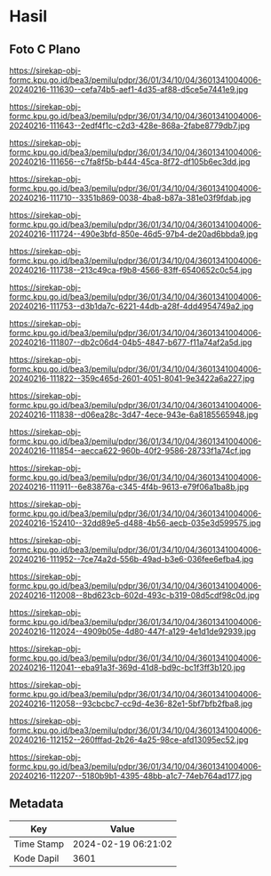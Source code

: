 # Hasil

## Foto C Plano

https://sirekap-obj-formc.kpu.go.id/bea3/pemilu/pdpr/36/01/34/10/04/3601341004006-20240216-111630--cefa74b5-aef1-4d35-af88-d5ce5e7441e9.jpg

https://sirekap-obj-formc.kpu.go.id/bea3/pemilu/pdpr/36/01/34/10/04/3601341004006-20240216-111643--2edf4f1c-c2d3-428e-868a-2fabe8779db7.jpg

https://sirekap-obj-formc.kpu.go.id/bea3/pemilu/pdpr/36/01/34/10/04/3601341004006-20240216-111656--c7fa8f5b-b444-45ca-8f72-df105b6ec3dd.jpg

https://sirekap-obj-formc.kpu.go.id/bea3/pemilu/pdpr/36/01/34/10/04/3601341004006-20240216-111710--3351b869-0038-4ba8-b87a-381e03f9fdab.jpg

https://sirekap-obj-formc.kpu.go.id/bea3/pemilu/pdpr/36/01/34/10/04/3601341004006-20240216-111724--490e3bfd-850e-46d5-97b4-de20ad6bbda9.jpg

https://sirekap-obj-formc.kpu.go.id/bea3/pemilu/pdpr/36/01/34/10/04/3601341004006-20240216-111738--213c49ca-f9b8-4566-83ff-6540652c0c54.jpg

https://sirekap-obj-formc.kpu.go.id/bea3/pemilu/pdpr/36/01/34/10/04/3601341004006-20240216-111753--d3b1da7c-6221-44db-a28f-4dd4954749a2.jpg

https://sirekap-obj-formc.kpu.go.id/bea3/pemilu/pdpr/36/01/34/10/04/3601341004006-20240216-111807--db2c06d4-04b5-4847-b677-f11a74af2a5d.jpg

https://sirekap-obj-formc.kpu.go.id/bea3/pemilu/pdpr/36/01/34/10/04/3601341004006-20240216-111822--359c465d-2601-4051-8041-9e3422a6a227.jpg

https://sirekap-obj-formc.kpu.go.id/bea3/pemilu/pdpr/36/01/34/10/04/3601341004006-20240216-111838--d06ea28c-3d47-4ece-943e-6a8185565948.jpg

https://sirekap-obj-formc.kpu.go.id/bea3/pemilu/pdpr/36/01/34/10/04/3601341004006-20240216-111854--aecca622-960b-40f2-9586-28733f1a74cf.jpg

https://sirekap-obj-formc.kpu.go.id/bea3/pemilu/pdpr/36/01/34/10/04/3601341004006-20240216-111911--6e83876a-c345-4f4b-9613-e79f06a1ba8b.jpg

https://sirekap-obj-formc.kpu.go.id/bea3/pemilu/pdpr/36/01/34/10/04/3601341004006-20240216-152410--32dd89e5-d488-4b56-aecb-035e3d599575.jpg

https://sirekap-obj-formc.kpu.go.id/bea3/pemilu/pdpr/36/01/34/10/04/3601341004006-20240216-111952--7ce74a2d-556b-49ad-b3e6-036fee6efba4.jpg

https://sirekap-obj-formc.kpu.go.id/bea3/pemilu/pdpr/36/01/34/10/04/3601341004006-20240216-112008--8bd623cb-602d-493c-b319-08d5cdf98c0d.jpg

https://sirekap-obj-formc.kpu.go.id/bea3/pemilu/pdpr/36/01/34/10/04/3601341004006-20240216-112024--4909b05e-4d80-447f-a129-4e1d1de92939.jpg

https://sirekap-obj-formc.kpu.go.id/bea3/pemilu/pdpr/36/01/34/10/04/3601341004006-20240216-112041--eba91a3f-369d-41d8-bd9c-bc1f3ff3b120.jpg

https://sirekap-obj-formc.kpu.go.id/bea3/pemilu/pdpr/36/01/34/10/04/3601341004006-20240216-112058--93cbcbc7-cc9d-4e36-82e1-5bf7bfb2fba8.jpg

https://sirekap-obj-formc.kpu.go.id/bea3/pemilu/pdpr/36/01/34/10/04/3601341004006-20240216-112152--260fffad-2b26-4a25-98ce-afd13095ec52.jpg

https://sirekap-obj-formc.kpu.go.id/bea3/pemilu/pdpr/36/01/34/10/04/3601341004006-20240216-112207--5180b9b1-4395-48bb-a1c7-74eb764ad177.jpg


## Metadata

| Key        | Value               |
| ---------- | ------------------- |
| Time Stamp | 2024-02-19 06:21:02 |
| Kode Dapil | 3601                |



